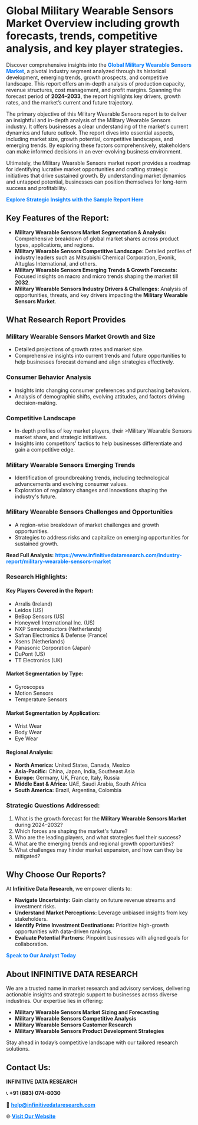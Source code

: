 <h1>Global Military Wearable Sensors Market Overview including growth forecasts, trends, competitive analysis, and key player strategies.</h1>
<p>
Discover comprehensive insights into the 
<a href="https://www.infinitivedataresearch.com/industry-report/military-wearable-sensors-market" rel="dofollow" style="color: #007BFF; text-decoration: none;"><strong>Global Military Wearable Sensors Market</strong></a>, a pivotal industry segment analyzed through its historical development, emerging trends, growth prospects, and competitive landscape. This report offers an in-depth analysis of production capacity, revenue structures, cost management, and profit margins. Spanning the forecast period of <strong>2024–2033</strong>, the report highlights key drivers, growth rates, and the market’s current and future trajectory.
</p>
<p>
The primary objective of this Military Wearable Sensors report is to deliver an insightful and in-depth analysis of the Military Wearable Sensors industry. It offers businesses a clear understanding of the market's current dynamics and future outlook. The report dives into essential aspects, including market size, growth potential, competitive landscapes, and emerging trends. By exploring these factors comprehensively, stakeholders can make informed decisions in an ever-evolving business environment.
</p>
<p>
Ultimately, the Military Wearable Sensors market report provides a roadmap for identifying lucrative market opportunities and crafting strategic initiatives that drive sustained growth. By understanding market dynamics and untapped potential, businesses can position themselves for long-term success and profitability.
</p>
<p>
<a href="https://www.infinitivedataresearch.com/request-sample/reportId=106694" style="color: #007BFF; text-decoration: none;"><strong>Explore Strategic Insights with the Sample Report Here</strong></a>
</p>

<h2>Key Features of the Report:</h2>
<ul>
<li><strong>Military Wearable Sensors Market Segmentation & Analysis:</strong> Comprehensive breakdown of global market shares across product types, applications, and regions.</li>
<li><strong>Military Wearable Sensors Competitive Landscape:</strong> Detailed profiles of industry leaders such as Mitsubishi Chemical Corporation, Evonik, Altuglas International, and others.</li>
<li><strong>Military Wearable Sensors Emerging Trends & Growth Forecasts:</strong> Focused insights on macro and micro trends shaping the market till <strong>2032</strong>.</li>
<li><strong>Military Wearable Sensors Industry Drivers & Challenges:</strong> Analysis of opportunities, threats, and key drivers impacting the <strong>Military Wearable Sensors Market</strong>.</li>
</ul>

<h2>What Research Report Provides</h2>
<h3>Military Wearable Sensors Market Growth and Size</h3>
<ul>
<li>Detailed projections of growth rates and market size.</li>
<li>Comprehensive insights into current trends and future opportunities to help businesses forecast demand and align strategies effectively.</li>
</ul>

<h3>Consumer Behavior Analysis</h3>
<ul>
<li>Insights into changing consumer preferences and purchasing behaviors.</li>
<li>Analysis of demographic shifts, evolving attitudes, and factors driving decision-making.</li>
</ul>

<h3>Competitive Landscape</h3>
<ul>
<li>In-depth profiles of key market players, their >Military Wearable Sensors market share, and strategic initiatives.</li>
<li>Insights into competitors' tactics to help businesses differentiate and gain a competitive edge.</li>
</ul>

<h3>Military Wearable Sensors Emerging Trends</h3>
<ul>
<li>Identification of groundbreaking trends, including technological advancements and evolving consumer values.</li>
<li>Exploration of regulatory changes and innovations shaping the industry's future.</li>
</ul>

<h3>Military Wearable Sensors Challenges and Opportunities</h3>
<ul>
<li>A region-wise breakdown of market challenges and growth opportunities.</li>
<li>Strategies to address risks and capitalize on emerging opportunities for sustained growth.</li>
</ul>
<p><strong>Read Full Analysis:</strong> <a href="https://www.infinitivedataresearch.com/industry-report/military-wearable-sensors-market" rel="dofollow" style="color: #007BFF; text-decoration: none;"><strong>https://www.infinitivedataresearch.com/industry-report/military-wearable-sensors-market</strong></a></p>
<h3>Research Highlights:</h3>
<h4>Key Players Covered in the Report:</h4>
<ul><li>Arralis (Ireland)</li><li>Leidos (US)</li><li>BeBop Sensors (US)</li><li>Honeywell International Inc. (US)</li><li>NXP Semiconductors (Netherlands)</li><li>Safran Electronics &amp; Defense (France)</li><li>Xsens (Netherlands)</li><li>Panasonic Corporation (Japan)</li><li>DuPont (US)</li><li>TT Electronics (UK)</li></ul>
<h4>Market Segmentation by Type:</h4>
<ul><li>Gyroscopes</li><li>Motion Sensors</li><li>Temperature Sensors</li></ul>
<h4>Market Segmentation by Application:</h4>
<ul><li>Wrist Wear</li><li>Body Wear</li><li>Eye Wear</li></ul>

<h4>Regional Analysis:</h4>
<ul>
<li><strong>North America:</strong> United States, Canada, Mexico</li>
<li><strong>Asia-Pacific:</strong> China, Japan, India, Southeast Asia</li>
<li><strong>Europe:</strong> Germany, UK, France, Italy, Russia</li>
<li><strong>Middle East & Africa:</strong> UAE, Saudi Arabia, South Africa</li>
<li><strong>South America:</strong> Brazil, Argentina, Colombia</li>
</ul>

<h3>Strategic Questions Addressed:</h3>
<ol>
<li>What is the growth forecast for the <strong>Military Wearable Sensors Market</strong> during 2024–2032?</li>
<li>Which forces are shaping the market's future?</li>
<li>Who are the leading players, and what strategies fuel their success?</li>
<li>What are the emerging trends and regional growth opportunities?</li>
<li>What challenges may hinder market expansion, and how can they be mitigated?</li>
</ol>

<h2>Why Choose Our Reports?</h2>
<p>At <strong>Infinitive Data Research</strong>, we empower clients to:</p>
<ul>
<li><strong>Navigate Uncertainty:</strong> Gain clarity on future revenue streams and investment risks.</li>
<li><strong>Understand Market Perceptions:</strong> Leverage unbiased insights from key stakeholders.</li>
<li><strong>Identify Prime Investment Destinations:</strong> Prioritize high-growth opportunities with data-driven rankings.</li>
<li><strong>Evaluate Potential Partners:</strong> Pinpoint businesses with aligned goals for collaboration.</li>
</ul>
<p><a href="https://www.infinitivedataresearch.com/industry-report/military-wearable-sensors-market" rel="dofollow" style="color: #007BFF; text-decoration: none;"><strong>Speak to Our Analyst Today</strong></a></p>

<h2>About INFINITIVE DATA RESEARCH</h2>
<p>We are a trusted name in market research and advisory services, delivering actionable insights and strategic support to businesses across diverse industries. Our expertise lies in offering:</p>
<ul>
<li><strong>Military Wearable Sensors Market Sizing and Forecasting</strong></li>
<li><strong>Military Wearable Sensors Competitive Analysis</strong></li>
<li><strong>Military Wearable Sensors Customer Research</strong></li>
<li><strong>Military Wearable Sensors Product Development Strategies</strong></li>
</ul>
<p>Stay ahead in today’s competitive landscape with our tailored research solutions.</p>

<h2>Contact Us:</h2>
<p><strong>INFINITIVE DATA RESEARCH</strong></p>
<p>📞 <strong>+91 (883) 074-8030</strong></p>
<p>📧 <strong><a href="mailto:help@infinitivedataresearch.com" style="color: #007BFF;">help@infinitivedataresearch.com</a></strong></p>
<p>🌐 <strong><a href="https://www.infinitivedataresearch.com" rel="dofollow" style="color: #007BFF;">Visit Our Website</a></strong></p>